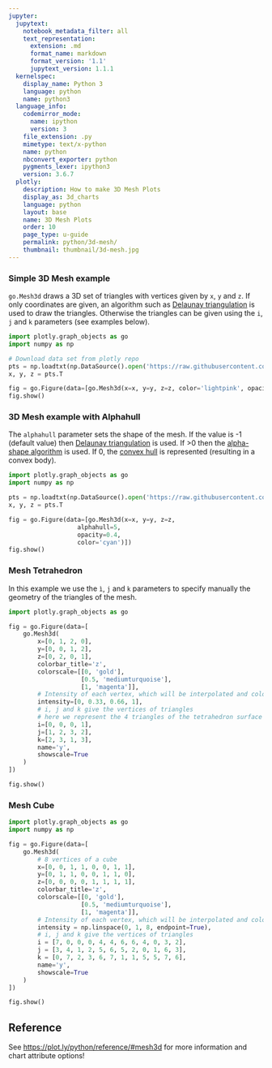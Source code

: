 ```yaml
---
jupyter:
  jupytext:
    notebook_metadata_filter: all
    text_representation:
      extension: .md
      format_name: markdown
      format_version: '1.1'
      jupytext_version: 1.1.1
  kernelspec:
    display_name: Python 3
    language: python
    name: python3
  language_info:
    codemirror_mode:
      name: ipython
      version: 3
    file_extension: .py
    mimetype: text/x-python
    name: python
    nbconvert_exporter: python
    pygments_lexer: ipython3
    version: 3.6.7
  plotly:
    description: How to make 3D Mesh Plots
    display_as: 3d_charts
    language: python
    layout: base
    name: 3D Mesh Plots
    order: 10
    page_type: u-guide
    permalink: python/3d-mesh/
    thumbnail: thumbnail/3d-mesh.jpg
---
```


### Simple 3D Mesh example ###

`go.Mesh3d` draws a 3D set of triangles with vertices given by `x`, `y` and `z`. If only coordinates are given, an algorithm such as [Delaunay triangulation](https://en.wikipedia.org/wiki/Delaunay_triangulation) is used to draw the triangles. Otherwise the triangles can be given using the `i`, `j` and `k` parameters (see examples below).

```python
import plotly.graph_objects as go
import numpy as np

# Download data set from plotly repo
pts = np.loadtxt(np.DataSource().open('https://raw.githubusercontent.com/plotly/datasets/master/mesh_dataset.txt'))
x, y, z = pts.T

fig = go.Figure(data=[go.Mesh3d(x=x, y=y, z=z, color='lightpink', opacity=0.50)])
fig.show()
```

### 3D Mesh example with Alphahull


The `alphahull` parameter sets the shape of the mesh. If the value is -1 (default value) then [Delaunay triangulation](https://en.wikipedia.org/wiki/Delaunay_triangulation) is used. If >0 then the [alpha-shape algorithm](https://en.wikipedia.org/wiki/Alpha_shape) is used. If 0, the [convex hull](https://en.wikipedia.org/wiki/Convex_hull) is represented (resulting in a convex body).

```python
import plotly.graph_objects as go
import numpy as np

pts = np.loadtxt(np.DataSource().open('https://raw.githubusercontent.com/plotly/datasets/master/mesh_dataset.txt'))
x, y, z = pts.T

fig = go.Figure(data=[go.Mesh3d(x=x, y=y, z=z,
                   alphahull=5,
                   opacity=0.4,
                   color='cyan')])
fig.show()
```

### Mesh Tetrahedron

In this example we use the `ì`, `j` and `k` parameters to specify manually the geometry of the triangles of the mesh.

```python
import plotly.graph_objects as go

fig = go.Figure(data=[
    go.Mesh3d(
        x=[0, 1, 2, 0],
        y=[0, 0, 1, 2],
        z=[0, 2, 0, 1],
        colorbar_title='z',
        colorscale=[[0, 'gold'],
                    [0.5, 'mediumturquoise'],
                    [1, 'magenta']],
        # Intensity of each vertex, which will be interpolated and color-coded
        intensity=[0, 0.33, 0.66, 1],
        # i, j and k give the vertices of triangles
        # here we represent the 4 triangles of the tetrahedron surface
        i=[0, 0, 0, 1],
        j=[1, 2, 3, 2],
        k=[2, 3, 1, 3],
        name='y',
        showscale=True
    )
])

fig.show()
```

### Mesh Cube

```python
import plotly.graph_objects as go
import numpy as np

fig = go.Figure(data=[
    go.Mesh3d(
        # 8 vertices of a cube
        x=[0, 0, 1, 1, 0, 0, 1, 1],
        y=[0, 1, 1, 0, 0, 1, 1, 0],
        z=[0, 0, 0, 0, 1, 1, 1, 1],
        colorbar_title='z',
        colorscale=[[0, 'gold'],
                    [0.5, 'mediumturquoise'],
                    [1, 'magenta']],
        # Intensity of each vertex, which will be interpolated and color-coded
        intensity = np.linspace(0, 1, 8, endpoint=True),
        # i, j and k give the vertices of triangles
        i = [7, 0, 0, 0, 4, 4, 6, 6, 4, 0, 3, 2],
        j = [3, 4, 1, 2, 5, 6, 5, 2, 0, 1, 6, 3],
        k = [0, 7, 2, 3, 6, 7, 1, 1, 5, 5, 7, 6],
        name='y',
        showscale=True
    )
])

fig.show()
```

## Reference
See https://plot.ly/python/reference/#mesh3d for more information and chart attribute options!
